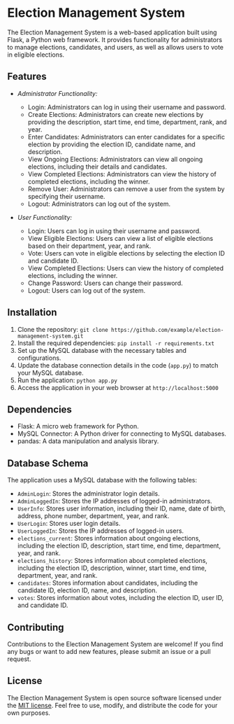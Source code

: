# Election Management System

The Election Management System is a web-based application built using Flask, a Python web framework. It provides functionality for administrators to manage elections, candidates, and users, as well as allows users to vote in eligible elections.

## Features

- *Administrator Functionality:*
  - Login: Administrators can log in using their username and password.
  - Create Elections: Administrators can create new elections by providing the description, start time, end time, department, rank, and year.
  - Enter Candidates: Administrators can enter candidates for a specific election by providing the election ID, candidate name, and description.
  - View Ongoing Elections: Administrators can view all ongoing elections, including their details and candidates.
  - View Completed Elections: Administrators can view the history of completed elections, including the winner.
  - Remove User: Administrators can remove a user from the system by specifying their username.
  - Logout: Administrators can log out of the system.

- *User Functionality:*
  - Login: Users can log in using their username and password.
  - View Eligible Elections: Users can view a list of eligible elections based on their department, year, and rank.
  - Vote: Users can vote in eligible elections by selecting the election ID and candidate ID.
  - View Completed Elections: Users can view the history of completed elections, including the winner.
  - Change Password: Users can change their password.
  - Logout: Users can log out of the system.

## Installation

1. Clone the repository: `git clone https://github.com/example/election-management-system.git`
2. Install the required dependencies: `pip install -r requirements.txt`
3. Set up the MySQL database with the necessary tables and configurations.
4. Update the database connection details in the code (`app.py`) to match your MySQL database.
5. Run the application: `python app.py`
6. Access the application in your web browser at `http://localhost:5000`

## Dependencies

- Flask: A micro web framework for Python.
- MySQL Connector: A Python driver for connecting to MySQL databases.
- pandas: A data manipulation and analysis library.

## Database Schema

The application uses a MySQL database with the following tables:

- `AdminLogin`: Stores the administrator login details.
- `AdminLoggedIn`: Stores the IP addresses of logged-in administrators.
- `UserInfo`: Stores user information, including their ID, name, date of birth, address, phone number, department, year, and rank.
- `UserLogin`: Stores user login details.
- `UserLoggedIn`: Stores the IP addresses of logged-in users.
- `elections_current`: Stores information about ongoing elections, including the election ID, description, start time, end time, department, year, and rank.
- `elections_history`: Stores information about completed elections, including the election ID, description, winner, start time, end time, department, year, and rank.
- `candidates`: Stores information about candidates, including the candidate ID, election ID, name, and description.
- `votes`: Stores information about votes, including the election ID, user ID, and candidate ID.

## Contributing

Contributions to the Election Management System are welcome! If you find any bugs or want to add new features, please submit an issue or a pull request.

## License

The Election Management System is open source software licensed under the [MIT license](https://opensource.org/licenses/MIT). Feel free to use, modify, and distribute the code for your own purposes.
